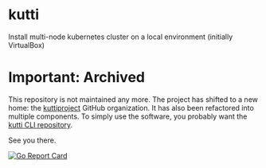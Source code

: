 # kutti
Install multi-node kubernetes cluster on a local environment (initially VirtualBox)

# Important: Archived
This repository is not maintained any more. The project has shifted to a new home: the [kuttiproject](https://github.com/kuttiproject) GitHub organization. It has also been refactored into multiple components. To simply use the software, you probably want the [kutti CLI repository](https://github.com/kuttiproject/kutti).

See you there.

[![Go Report Card](https://goreportcard.com/badge/github.com/rajch/kutti)](https://goreportcard.com/report/github.com/rajch/kutti)
